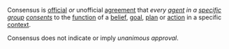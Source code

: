 Consensus is [official](https://github.com/gcassel/Modular-Organization-Terminology/blob/master/terms/official.md) *or* unofficial [agreement](https://github.com/gcassel/Modular-Organization-Terminology/blob/master/terms/agreement.md) that *every [agent](https://github.com/gcassel/Modular-Organization-Terminology/blob/master/terms/intention.md) in a [specific](https://github.com/gcassel/Modular-Organization-Terminology/blob/master/terms/specific.md) [group](https://github.com/gcassel/Modular-Organization-Terminology/blob/master/terms/group.md)* *[consents](https://github.com/gcassel/Modular-Organization-Terminology/blob/master/terms/consent.md)* to the [function](https://github.com/gcassel/Modular-Organization-Terminology/blob/master/terms/function.md) of a [belief](https://github.com/gcassel/Modular-Organization-Terminology/blob/master/terms/belief.md), [goal](https://github.com/gcassel/Modular-Organization-Terminology/blob/master/terms/goal.md), [plan](https://github.com/gcassel/Modular-Organization-Terminology/blob/master/terms/plan.md) or [action](https://github.com/gcassel/Modular-Organization-Terminology/blob/master/terms/action.md) in a specific [context](https://github.com/gcassel/Modular-Organization-Terminology/blob/master/terms/context.md).  
 
Consensus does not indicate or imply *unanimous* *approval*.
